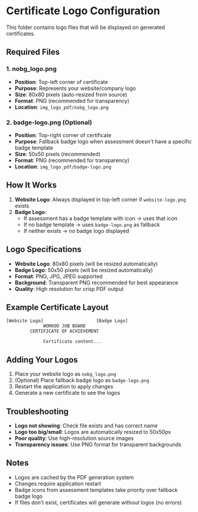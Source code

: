 # Certificate Logo Configuration

This folder contains logo files that will be displayed on generated certificates.

## Required Files

### 1. nobg_logo.png
- **Position**: Top-left corner of certificate
- **Purpose**: Represents your website/company logo
- **Size**: 80x80 pixels (auto-resized from source)
- **Format**: PNG (recommended for transparency)
- **Location**: `img_logo_pdf/nobg_logo.png`

### 2. badge-logo.png (Optional)
- **Position**: Top-right corner of certificate  
- **Purpose**: Fallback badge logo when assessment doesn't have a specific badge template
- **Size**: 50x50 pixels (recommended)
- **Format**: PNG (recommended for transparency)
- **Location**: `img_logo_pdf/badge-logo.png`

## How It Works

1. **Website Logo**: Always displayed in top-left corner if `website-logo.png` exists
2. **Badge Logo**: 
   - If assessment has a badge template with icon → uses that icon
   - If no badge template → uses `badge-logo.png` as fallback
   - If neither exists → no badge logo displayed

## Logo Specifications

- **Website Logo**: 80x80 pixels (will be resized automatically)
- **Badge Logo**: 50x50 pixels (will be resized automatically)
- **Format**: PNG, JPG, JPEG supported
- **Background**: Transparent PNG recommended for best appearance
- **Quality**: High resolution for crisp PDF output

## Example Certificate Layout

```
[Website Logo]                    [Badge Logo]
              WORKOO JOB BOARD
         CERTIFICATE OF ACHIEVEMENT
              
              Certificate content...
```

## Adding Your Logos

1. Place your website logo as `nobg_logo.png`
2. (Optional) Place fallback badge logo as `badge-logo.png`
3. Restart the application to apply changes
4. Generate a new certificate to see the logos

## Troubleshooting

- **Logo not showing**: Check file exists and has correct name
- **Logo too big/small**: Logos are automatically resized to 50x50px
- **Poor quality**: Use high-resolution source images
- **Transparency issues**: Use PNG format for transparent backgrounds

## Notes

- Logos are cached by the PDF generation system
- Changes require application restart
- Badge icons from assessment templates take priority over fallback badge logo
- If files don't exist, certificates will generate without logos (no errors)
